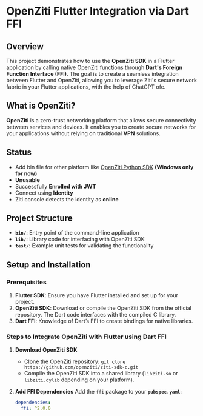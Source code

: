 # OpenZiti Flutter Integration via Dart FFI

## Overview

This project demonstrates how to use the **OpenZiti SDK** in a Flutter application by calling native OpenZiti functions through **Dart's Foreign Function Interface (FFI)**. The goal is to create a seamless integration between Flutter and OpenZiti, allowing you to leverage Ziti's secure network fabric in your Flutter applications, with the help of ChatGPT ofc.

## What is OpenZiti?

**OpenZiti** is a zero-trust networking platform that allows secure connectivity between services and devices. It enables you to create secure networks for your applications without relying on traditional **VPN** solutions.

## Status

- Add bin file for other platform like [OpenZiti Python SDK](https://github.com/openziti/ziti-sdk-py/blob/main/src/openziti/zitilib.py)  **(Windows only for now)**
- **Unusable**
- Successfully **Enrolled with JWT**
- Connect using **Identity**
- Ziti console detects the identity as **online**

## Project Structure

- **`bin/`**: Entry point of the command-line application
- **`lib/`**: Library code for interfacing with OpenZiti SDK
- **`test/`**: Example unit tests for validating the functionality

## Setup and Installation

### Prerequisites

1. **Flutter SDK**: Ensure you have Flutter installed and set up for your project.
2. **OpenZiti SDK**: Download or compile the OpenZiti SDK from the official repository. The Dart code interfaces with the compiled C library.
3. **Dart FFI**: Knowledge of Dart’s FFI to create bindings for native libraries.

### Steps to Integrate OpenZiti with Flutter using Dart FFI

1. **Download OpenZiti SDK**

   - Clone the OpenZiti repository:
     `git clone https://github.com/openziti/ziti-sdk-c.git`
   - Compile the OpenZiti SDK into a shared library (`libziti.so` or `libziti.dylib` depending on your platform).

2. **Add FFI Dependencies**
   Add the `ffi` package to your **`pubspec.yaml`**:
   ```yaml
   dependencies:
     ffi: ^2.0.0
   ```
